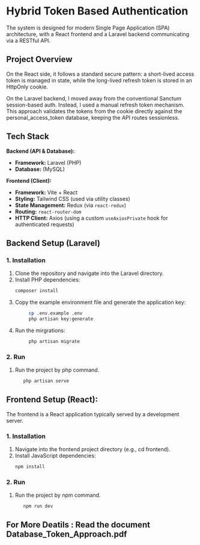 # Hybrid Token Based Authentication

 The system is designed for modern Single Page Application (SPA) architecture, with a
React frontend and a Laravel backend communicating via a RESTful API.


## Project Overview

On the React side, it follows a standard secure pattern: a short-lived access token is managed in state, while the long-lived refresh token is stored in an HttpOnly cookie.

On the Laravel backend, I moved away from the conventional Sanctum session-based auth. Instead, I used a manual refresh token mechanism. This approach validates the tokens from the cookie directly against the personal_access_token database, keeping the API routes sessionless.


## Tech Stack

**Backend (API & Database):**
* **Framework:** Laravel (PHP)
* **Database:** (MySQL)

**Frontend (Client):**
* **Framework:** Vite + React
* **Styling:** Tailwind CSS (used via utility classes)
* **State Management:** Redux (via `react-redux`)
* **Routing:** `react-router-dom`
* **HTTP Client:** Axios (using a custom `useAxiosPrivate` hook for authenticated requests)

## Backend Setup (Laravel)

### 1. Installation

1. Clone the repository and navigate into the Laravel directory.
2. Install PHP dependencies:
   ```bash
   composer install
   ```
3. Copy the example environment file and generate the application key:
   ```bash
		cp .env.example .env
		php artisan key:generate
   ```
4. Run the mirgrations:
   ```bash
		php artisan migrate
   ```

### 2. Run

1. Run the project by php command.
   ```bash
      php artisan serve
   ```

	 
## Frontend Setup (React):
The frontend is a React application typically served by a development server.

### 1. Installation

1. Navigate into the frontend project directory (e.g., cd frontend).
2. Install JavaScript dependencies:
   ```bash
   npm install
   ```

### 2. Run

1. Run the project by npm command.
   ```bash
      npm run dev
   ```


## For More Deatils : Read the document Database_Token_Approach.pdf 

